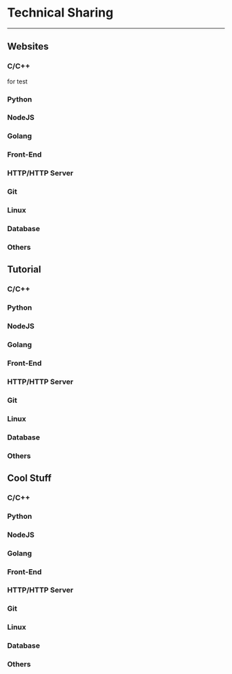 # Technical Sharing
---------------------------

## Websites
### C/C++
for test
### Python

### NodeJS

### Golang

### Front-End

### HTTP/HTTP Server

### Git

### Linux

### Database

### Others


## Tutorial
### C/C++

### Python

### NodeJS

### Golang

### Front-End

### HTTP/HTTP Server

### Git

### Linux

### Database

### Others

## Cool Stuff

### C/C++

### Python

### NodeJS

### Golang

### Front-End

### HTTP/HTTP Server

### Git

### Linux

### Database

### Others
